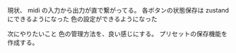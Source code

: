 現状、
midi の入力から出力が直で繋がってる。
各ボタンの状態保存は zustand にできるようになった
色の設定ができるようになった

次にやりたいこと
色の管理方法を、良い感じにする。
プリセットの保存機能を作成する。
